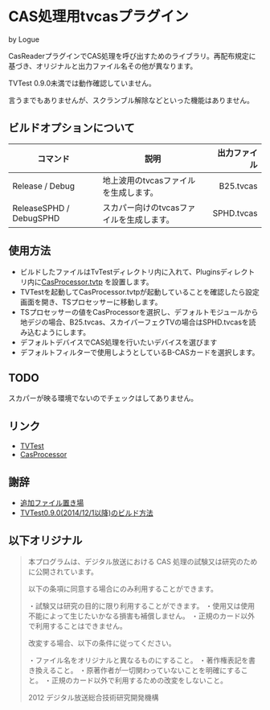 # CAS処理用tvcasプラグイン

by Logue

CasReaderプラグインでCAS処理を呼び出すためのライブラリ。再配布規定に基づき、オリジナルと出力ファイル名その他が異なります。

TVTest 0.9.0未満では動作確認していません。

言うまでもありませんが、スクランブル解除などといった機能はありません。

## ビルドオプションについて

コマンド|説明|出力ファイル
-------|-------|-------:
Release / Debug|地上波用のtvcasファイルを生成します。|B25.tvcas
ReleaseSPHD / DebugSPHD|スカパー向けのtvcasファイルを生成します。|SPHD.tvcas

## 使用方法

* ビルドしたファイルはTvTestディレクトリ内に入れて、Pluginsディレクトリ内に[CasProcessor.tvtp](https://github.com/logue/CasProcessor) を設置します。
* TVTestを起動してCasProcessor.tvtpが起動していることを確認したら設定画面を開き、TSプロセッサーに移動します。
* TSプロセッサーの値をCasProcessorを選択し、デフォルトモジュールから地デジの場合、B25.tvcas、スカイパーフェクTVの場合はSPHD.tvcasを読み込むようにします。
* デフォルトデバイスでCAS処理を行いたいデバイスを選びます
* デフォルトフィルターで使用しようとしているB-CASカードを選択します。

## TODO

スカパーが映る環境でないのでチェックはしてありません。

## リンク

* [TVTest](https://github.com/DBCTRADO/TVTest)
* [CasProcessor](https://github.com/logue/CasProcessor)

## 謝辞

* [追加ファイル置き場](http://www2.wazoku.net/2sen/dtvvup/)
* [TVTest0.9.0(2014/12/1以降)のビルド方法](http://dtv.air-nifty.com/sphd/2015/03/tvtest-09020141.html)

## 以下オリジナル

>本プログラムは、デジタル放送における CAS 処理の試験又は研究のために公開されています。
>
>以下の条項に同意する場合にのみ利用することができます。
>
>・試験又は研究の目的に限り利用することができます。
>・使用又は使用不能によって生じたいかなる損害も補償しません。
>・正規のカード以外で利用することはできません。
>
>改変する場合、以下の条件に従ってください。
>
>・ファイル名をオリジナルと異なるものにすること。
>・著作権表記を書き換えること。
>・原著作者が一切関わっていないことを明確にすること。
>・正規のカード以外で利用するための改変をしないこと。
>
>
>2012 デジタル放送総合技術研究開発機構